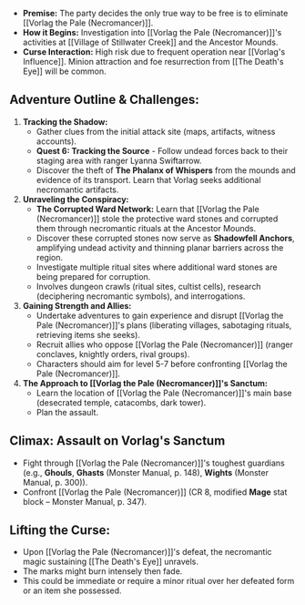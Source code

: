 * **Premise:** The party decides the only true way to be free is to eliminate [[Vorlag the Pale (Necromancer)]].
* **How it Begins:** Investigation into [[Vorlag the Pale (Necromancer)]]'s activities at [[Village of Stillwater Creek]] and the Ancestor Mounds.
* **Curse Interaction:** High risk due to frequent operation near [[Vorlag's Influence]]. Minion attraction and foe resurrection from [[The Death's Eye]] will be common.

## Adventure Outline & Challenges:

1.  **Tracking the Shadow:**
    * Gather clues from the initial attack site (maps, artifacts, witness accounts).
    * **Quest 6: Tracking the Source** - Follow undead forces back to their staging area with ranger Lyanna Swiftarrow.
    * Discover the theft of **The Phalanx of Whispers** from the mounds and evidence of its transport. Learn that Vorlag seeks additional necromantic artifacts.
2.  **Unraveling the Conspiracy:**
    * **The Corrupted Ward Network:** Learn that [[Vorlag the Pale (Necromancer)]] stole the protective ward stones and corrupted them through necromantic rituals at the Ancestor Mounds.
    * Discover these corrupted stones now serve as **Shadowfell Anchors**, amplifying undead activity and thinning planar barriers across the region.
    * Investigate multiple ritual sites where additional ward stones are being prepared for corruption.
    * Involves dungeon crawls (ritual sites, cultist cells), research (deciphering necromantic symbols), and interrogations.
3.  **Gaining Strength and Allies:**
    * Undertake adventures to gain experience and disrupt [[Vorlag the Pale (Necromancer)]]'s plans (liberating villages, sabotaging rituals, retrieving items she seeks).
    * Recruit allies who oppose [[Vorlag the Pale (Necromancer)]] (ranger conclaves, knightly orders, rival groups).
    * Characters should aim for level 5-7 before confronting [[Vorlag the Pale (Necromancer)]].
4.  **The Approach to [[Vorlag the Pale (Necromancer)]]'s Sanctum:**
    * Learn the location of [[Vorlag the Pale (Necromancer)]]'s main base (desecrated temple, catacombs, dark tower).
    * Plan the assault.

## Climax: Assault on Vorlag's Sanctum

* Fight through [[Vorlag the Pale (Necromancer)]]'s toughest guardians (e.g., **Ghouls**, **Ghasts** (Monster Manual, p. 148), **Wights** (Monster Manual, p. 300)).
* Confront [[Vorlag the Pale (Necromancer)]] (CR 8, modified **Mage** stat block – Monster Manual, p. 347).

## Lifting the Curse:

* Upon [[Vorlag the Pale (Necromancer)]]'s defeat, the necromantic magic sustaining [[The Death's Eye]] unravels.
* The marks might burn intensely then fade.
* This could be immediate or require a minor ritual over her defeated form or an item she possessed.